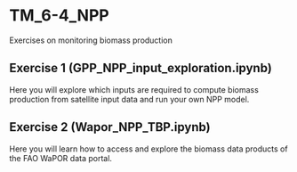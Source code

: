 # TM_6-4_NPP
Exercises on monitoring biomass production

## Exercise 1 (GPP_NPP_input_exploration.ipynb)

Here you will explore which inputs are required to compute biomass production from satellite input data and run your own NPP model.


## Exercise 2 (Wapor_NPP_TBP.ipynb)

Here you will learn how to access and explore the biomass data products of the FAO WaPOR data portal.